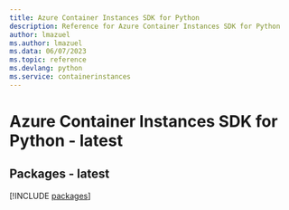 ```yaml
---
title: Azure Container Instances SDK for Python
description: Reference for Azure Container Instances SDK for Python
author: lmazuel
ms.author: lmazuel
ms.data: 06/07/2023
ms.topic: reference
ms.devlang: python
ms.service: containerinstances
---
```

# Azure Container Instances SDK for Python - latest
## Packages - latest
[!INCLUDE [packages](container-instances-index.md)]
